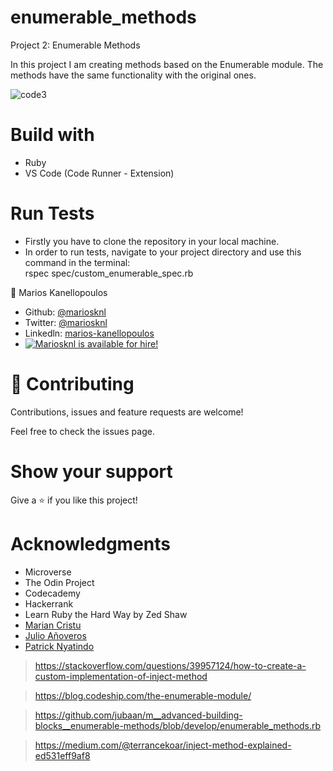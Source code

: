 # enumerable_methods
Project 2: Enumerable Methods

In this project I am creating methods based on the Enumerable module. The methods have the same functionality with the original ones.

![code3](https://user-images.githubusercontent.com/50610396/76962519-0c0cdf80-6928-11ea-9cd4-1683f8cc3368.png)

# Build with

- Ruby
- VS Code (Code Runner - Extension)

# Run Tests
- Firstly you have to clone the repository in your local machine. 
- In order to  run tests, navigate to your project directory and  use this command in the terminal:  
rspec spec/custom_enumerable_spec.rb


👤 Marios Kanellopoulos
- Github: [@mariosknl](https://github.com/mariosknl)
- Twitter: [@mariosknl](https://twitter.com/MariosKnl)
- Linkedln: [marios-kanellopoulos](https://www.linkedin.com/in/marios-kanellopoulos-a99332181/)
- [![Mariosknl is available for hire!](http://hireable.me/mariosknl)](http://hireable.me/p/mariosknl)

# 🤝 Contributing
Contributions, issues and feature requests are welcome!

Feel free to check the issues page.

# Show your support
Give a ⭐️ if you like this project!

# Acknowledgments
- Microverse
- The Odin Project
- Codecademy
- Hackerrank
- Learn Ruby the Hard Way by Zed Shaw
- [Marian Cristu](https://github.com/mariancristu)
- [Julio Añoveros](@AnoverosJulio)
- [Patrick Nyatindo](https://twitter.com/nyatindopatrick)


>https://stackoverflow.com/questions/39957124/how-to-create-a-custom-implementation-of-inject-method


>https://blog.codeship.com/the-enumerable-module/


>https://github.com/jubaan/m__advanced-building-blocks__enumerable-methods/blob/develop/enumerable_methods.rb

>https://medium.com/@terrancekoar/inject-method-explained-ed531eff9af8


